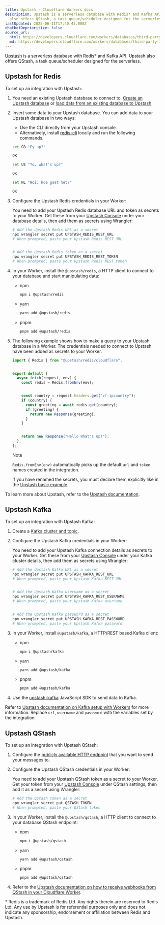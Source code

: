 ```yaml
---
title: Upstash · Cloudflare Workers docs
description: Upstash is a serverless database with Redis* and Kafka API. Upstash
  also offers QStash, a task queue/scheduler designed for the serverless.
lastUpdated: 2025-06-11T17:40:43.000Z
chatbotDeprioritize: false
source_url:
  html: https://developers.cloudflare.com/workers/databases/third-party-integrations/upstash/
  md: https://developers.cloudflare.com/workers/databases/third-party-integrations/upstash/index.md
---
```


[Upstash](https://upstash.com/) is a serverless database with Redis\* and Kafka API. Upstash also offers QStash, a task queue/scheduler designed for the serverless.

## Upstash for Redis

To set up an integration with Upstash:

1. You need an existing Upstash database to connect to. [Create an Upstash database](https://docs.upstash.com/redis#create-a-database) or [load data from an existing database to Upstash](https://docs.upstash.com/redis/howto/connectclient).

2. Insert some data to your Upstash database. You can add data to your Upstash database in two ways:

   * Use the CLI directly from your Upstash console.
   * Alternatively, install [redis-cli](https://redis.io/docs/getting-started/installation/) locally and run the following commands.

   ```sh
   set GB "Ey up?"
   ```

   ```sh
   OK
   ```

   ```sh
   set US "Yo, what’s up?"
   ```

   ```sh
   OK
   ```

   ```sh
   set NL "Hoi, hoe gaat het?"
   ```

   ```sh
   OK
   ```

3. Configure the Upstash Redis credentials in your Worker:

   You need to add your Upstash Redis database URL and token as secrets to your Worker. Get these from your [Upstash Console](https://console.upstash.com) under your database details, then add them as secrets using Wrangler:

   ```sh
   # Add the Upstash Redis URL as a secret
   npx wrangler secret put UPSTASH_REDIS_REST_URL
   # When prompted, paste your Upstash Redis REST URL


   # Add the Upstash Redis token as a secret
   npx wrangler secret put UPSTASH_REDIS_REST_TOKEN
   # When prompted, paste your Upstash Redis REST token
   ```

4. In your Worker, install the `@upstash/redis`, a HTTP client to connect to your database and start manipulating data:

   * npm

     ```sh
     npm i @upstash/redis
     ```

   * yarn

     ```sh
     yarn add @upstash/redis
     ```

   * pnpm

     ```sh
     pnpm add @upstash/redis
     ```

5. The following example shows how to make a query to your Upstash database in a Worker. The credentials needed to connect to Upstash have been added as secrets to your Worker.

   ```js
   import { Redis } from "@upstash/redis/cloudflare";


   export default {
     async fetch(request, env) {
       const redis = Redis.fromEnv(env);


       const country = request.headers.get("cf-ipcountry");
       if (country) {
         const greeting = await redis.get(country);
         if (greeting) {
           return new Response(greeting);
         }
       }


       return new Response("Hello What's up!");
     },
   };
   ```

   Note

   `Redis.fromEnv(env)` automatically picks up the default `url` and `token` names created in the integration.

   If you have renamed the secrets, you must declare them explicitly like in the [Upstash basic example](https://docs.upstash.com/redis/sdks/redis-ts/getstarted#basic-usage).

To learn more about Upstash, refer to the [Upstash documentation](https://docs.upstash.com/redis).

## Upstash Kafka

To set up an integration with Upstash Kafka:

1. Create a [Kafka cluster and topic](https://docs.upstash.com/kafka).

2. Configure the Upstash Kafka credentials in your Worker:

   You need to add your Upstash Kafka connection details as secrets to your Worker. Get these from your [Upstash Console](https://console.upstash.com) under your Kafka cluster details, then add them as secrets using Wrangler:

   ```sh
   # Add the Upstash Kafka URL as a secret
   npx wrangler secret put UPSTASH_KAFKA_REST_URL
   # When prompted, paste your Upstash Kafka REST URL


   # Add the Upstash Kafka username as a secret
   npx wrangler secret put UPSTASH_KAFKA_REST_USERNAME
   # When prompted, paste your Upstash Kafka username


   # Add the Upstash Kafka password as a secret
   npx wrangler secret put UPSTASH_KAFKA_REST_PASSWORD
   # When prompted, paste your Upstash Kafka password
   ```

3. In your Worker, install `@upstash/kafka`, a HTTP/REST based Kafka client:

   * npm

     ```sh
     npm i @upstash/kafka
     ```

   * yarn

     ```sh
     yarn add @upstash/kafka
     ```

   * pnpm

     ```sh
     pnpm add @upstash/kafka
     ```

4. Use the [upstash-kafka](https://github.com/upstash/upstash-kafka/blob/main/README.md) JavaScript SDK to send data to Kafka.

Refer to [Upstash documentation on Kafka setup with Workers](https://docs.upstash.com/kafka/real-time-analytics/realtime_analytics_serverless_kafka_setup#option-1-cloudflare-workers) for more information. Replace `url`, `username` and `password` with the variables set by the integration.

## Upstash QStash

To set up an integration with Upstash QStash:

1. Configure the [publicly available HTTP endpoint](https://docs.upstash.com/qstash#1-public-api) that you want to send your messages to.

2. Configure the Upstash QStash credentials in your Worker:

   You need to add your Upstash QStash token as a secret to your Worker. Get your token from your [Upstash Console](https://console.upstash.com) under QStash settings, then add it as a secret using Wrangler:

   ```sh
   # Add the QStash token as a secret
   npx wrangler secret put QSTASH_TOKEN
   # When prompted, paste your QStash token
   ```

3. In your Worker, install the `@upstash/qstash`, a HTTP client to connect to your database QStash endpoint:

   * npm

     ```sh
     npm i @upstash/qstash
     ```

   * yarn

     ```sh
     yarn add @upstash/qstash
     ```

   * pnpm

     ```sh
     pnpm add @upstash/qstash
     ```

4. Refer to the [Upstash documentation on how to receive webhooks from QStash in your Cloudflare Worker](https://docs.upstash.com/qstash/quickstarts/cloudflare-workers#3-use-qstash-in-your-handler).

\* Redis is a trademark of Redis Ltd. Any rights therein are reserved to Redis Ltd. Any use by Upstash is for referential purposes only and does not indicate any sponsorship, endorsement or affiliation between Redis and Upstash.
